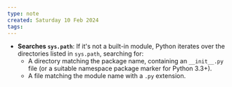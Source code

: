 ```yaml
---
type: note
created: Saturday 10 Feb 2024
tags: 
---
```

- **Searches `sys.path`**: If it's not a built-in module, Python iterates over the directories listed in `sys.path`, searching for:
    - A directory matching the package name, containing an `__init__.py` file (or a suitable namespace package marker for Python 3.3+).
    - A file matching the module name with a `.py` extension.